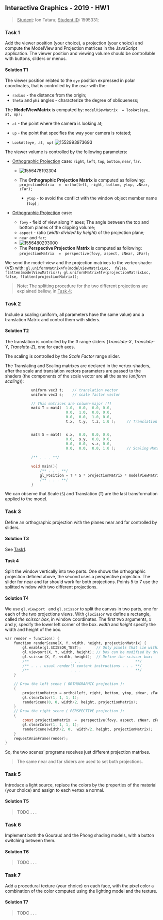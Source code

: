 ## Interactive Graphics - 2019 - HW1

><u>Student</u>: Ion Tataru;
><u>Student ID</u>: 1595331;



### Task 1

Add the viewer position (your choice), a projection (your choice) and compute the ModelView and Projection matrices in the JavaScript application. The viewer position and viewing volume should be controllable with buttons, sliders or menus.

#### Solution T1

The viewer position related to the  `eye` position expressed in polar coordinates, that is controlled by the *user* with the:

-   `radius`   -  the distance from the origin;
-   `theta`  and  `phi`  angles  -  characterize the degree of obliqueness;

The **ModelViewMatrix** is computed by:  `modelViewMatrix  = lookAt(eye, at, up);`

-   `at`  -  the point where the camera is looking at;
-   `up`  -  the point that specifies the way your camera is rotated;

-   `LookAt(eye, at, up)` 
    ![1552993973693](C:\Users\ivanf\AppData\Roaming\Typora\typora-user-images\1552993973693.png)

    

The viewer volume is controlled by the following parameters:

-   <u>Orthographic Projection</u> case:   `right`, `left`, `top`, `bottom`, `near`, `far`. 

    -    ![1556478192304](C:\Users\ivanf\AppData\Roaming\Typora\typora-user-images\1556478192304.png)

    -   The **Orthographic Projection Matrix** is computed as following:
         `projectionMatrix  =  ortho(left, right, bottom, ytop, zNear, zFar);`  

        -   `ytop`  - to avoid the conflict with the window object member name (`top`) ;

        

-   <u>Orthographic Projection</u> case:   

    -   `fovy`  -  field of view along Y axes;  The angle between the top and bottom planes of the clipping volume;
    -   `aspect`  -   ratio (*width divided by height*) of the projection plane;
    -   `near`  and  `far`;
    -   ![1556480293000](C:\Users\ivanf\AppData\Roaming\Typora\typora-user-images\1556480293000.png)
    -    The **Perspective Projection Matrix** is computed as following:
         `projectionMatrix  =  perspective(fovy, aspect, zNear, zFar);`  

    

We send the model-view and the projection matrixes to the vertex shader (VS) with:
`gl.uniformMatrix4fv(modelViewMatrixLoc,  false, flatten(modelViewMatrix));
gl.uniformMatrix4fv(projectionMatrixLoc, false, flatten(projectionMatrix));`



>   Note:  The splitting procedure for the two different projections are explained bellow, in <u>Task 4</u>;   



### Task 2

Include a scaling (uniform, all parameters have the same value) and a translation Matrix and control them with sliders.

#### Solution T2

The translation is controlled by the 3 range sliders (*Translate-X*, *Translate-Y*, *Translate-Z*), one for each axes. 

The scaling is controlled by the *Scale Factor* range slider.

The Translating and Scaling matrixes are declared in the vertex-shaders, after the scale and translation vectors parameters are passed to the shaders (the components of the scale vector are all the same (*uniform scaling*)):

```c
            uniform vec3 t;    // translation vector
            uniform vec3 s;    // scale factor vector

            // This matrices are column-major !!!
            mat4 T = mat4(  1.0,  0.0,  0.0, 0.0,
                            0.0,  1.0,  0.0, 0.0,
                            0.0,  0.0,  1.0, 0.0,
                            t.x,  t.y,  t.z, 1.0 );     // Translation Matrix


            mat4 S = mat4(  s.x,  0.0,  0.0, 0.0,
                            0.0,  s.y,  0.0, 0.0,
                            0.0,  0.0,  s.z, 0.0,
                            0.0,  0.0,  0.0, 1.0 );     // Scaling Matrix
			
			/** . . . **/
	
			void main(){
                /** . . . **/
                gl_Position = T * S * projectionMatrix * modelViewMatrix * vPosition;
                /** . . . **/
            }
```

We can observe that  Scale (`S`)  and Translation (`T`)  are the last transformation applied to the model.



### Task 3

Define an orthographic projection with the planes near and far controlled by sliders.

#### Solution T3

See <u>Task1</u>.



#### Task 4

Split the window vertically into two parts. One shows the orthographic projection defined above, the second uses a perspective projection. The slider for near and far should work for both projections. Points 5 to 7 use the splitted window with two different projections.

#### Solution T4

We use  `gl.viewport ` and  `gl.scissor`  to split the canvas in two parts, one for each of the two projections views. With  `glScissor`  we define a rectangle, called *the scissor box*, in window coordinates. The first two arguments, *x* and *y*, specify the lower left corner of the box. *width* and *height* specify the width and height of the box.

```c
var render = function() {
    function renderScene(X, Y, width, height, projectionMatrix) {
        gl.enable(gl.SCISSOR_TEST);       // Only pixels that lie within the scissor
        gl.viewport(X, Y, width, height); // box can be modified by drawing; commands;
        gl.scissor(X, Y, width, height);  // Define the scissor box;
    	/**                   . . .                         **/    
        /** . . . usual render() content instructions . . . **/
    	/**                   . . .                         **/    
    }
    
    // Draw the left scene ( ORTHOGRAPHIC projection ):
    {
        projectionMatrix = ortho(left, right, bottom, ytop, zNear, zFar);
        gl.clearColor(1, 1, 1, 1);
    	renderScene(0, 0, width/2, height, projectionMatrix);
    }
    // Draw the right scene ( PERSPECTIVE projection ):
    {        
        const projectionMatrix  =  perspective(fovy, aspect, zNear, zFar);
        gl.clearColor(1, 1, 1, 1);
        renderScene(width/2, 0,  width/2, height, projectionMatrix);
    }
    requestAnimFrame(render);
}
```

So,  the two scenes’ programs receives just  different projection matrixes.

>   The same near and far sliders are used to set both projections.



### Task 5

Introduce a light source, replace the colors by the properties of the material (your choice) and assign to each vertex a normal.

#### Solution T5

>   TODO . . .







### Task 6

Implement both the Gouraud and the Phong shading models, with a button switching between them.

#### Solution T6

>   TODO . . .






### Task 7

Add a procedural texture (your choice) on each face, with the pixel color a combination of the color computed using the lighting model and the texture.

#### Solution T7

>   TODO . . .

